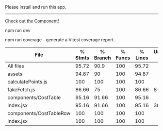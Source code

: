 Please install and run this app.

---
[Check out the Component!]("https://thegetitguy.github.io/charter-project/dist/")

npm run dev

npm run coverage - generate a Vitest coverage report.  

File                     | % Stmts | % Branch | % Funcs | % Lines | Uncovered Line #s 
-------------------------|---------|----------|---------|---------|-------------------
All files                |   95.72 |     90.9 |     100 |   95.72 | 
 assets                  |   94.87 |       90 |     100 |   94.87 | 
  calculatePoints.js     |     100 |      100 |     100 |     100 | 
  fakeFetch.js           |   86.66 |       75 |     100 |   86.66 | 8-9
 components/CostTable    |   95.16 |    91.66 |     100 |   95.16 | 
  index.jsx              |   95.16 |    91.66 |     100 |   95.16 | 30-32
 components/CostTableRow |     100 |      100 |     100 |     100 | 
  index.jsx              |     100 |      100 |     100 |     100 | 
